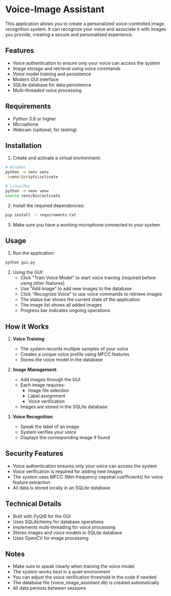 # Voice-Image Assistant

This application allows you to create a personalized voice-controlled image recognition system. It can recognize your voice and associate it with images you provide, creating a secure and personalized experience.

## Features

- Voice authentication to ensure only your voice can access the system
- Image storage and retrieval using voice commands
- Voice model training and persistence
- Modern GUI interface
- SQLite database for data persistence
- Multi-threaded voice processing

## Requirements

- Python 3.8 or higher
- Microphone
- Webcam (optional, for testing)

## Installation

1. Create and activate a virtual environment:
```bash
# Windows
python -m venv venv
.\venv\Scripts\activate

# Linux/Mac
python -m venv venv
source venv/bin/activate
```

2. Install the required dependencies:
```bash
pip install -r requirements.txt
```

3. Make sure you have a working microphone connected to your system.

## Usage

1. Run the application:
```bash
python gui.py
```

2. Using the GUI:
   - Click "Train Voice Model" to start voice training (required before using other features)
   - Use "Add Image" to add new images to the database
   - Click "Recognize Voice" to use voice commands to retrieve images
   - The status bar shows the current state of the application
   - The image list shows all added images
   - Progress bar indicates ongoing operations

## How it Works

1. **Voice Training**: 
   - The system records multiple samples of your voice
   - Creates a unique voice profile using MFCC features
   - Stores the voice model in the database

2. **Image Management**: 
   - Add images through the GUI
   - Each image requires:
     - Image file selection
     - Label assignment
     - Voice verification
   - Images are stored in the SQLite database

3. **Voice Recognition**: 
   - Speak the label of an image
   - System verifies your voice
   - Displays the corresponding image if found

## Security Features

- Voice authentication ensures only your voice can access the system
- Voice verification is required for adding new images
- The system uses MFCC (Mel-frequency cepstral coefficients) for voice feature extraction
- All data is stored locally in an SQLite database

## Technical Details

- Built with PyQt6 for the GUI
- Uses SQLAlchemy for database operations
- Implements multi-threading for voice processing
- Stores images and voice models in SQLite database
- Uses OpenCV for image processing

## Notes

- Make sure to speak clearly when training the voice model
- The system works best in a quiet environment
- You can adjust the voice verification threshold in the code if needed
- The database file (voice_image_assistant.db) is created automatically
- All data persists between sessions 